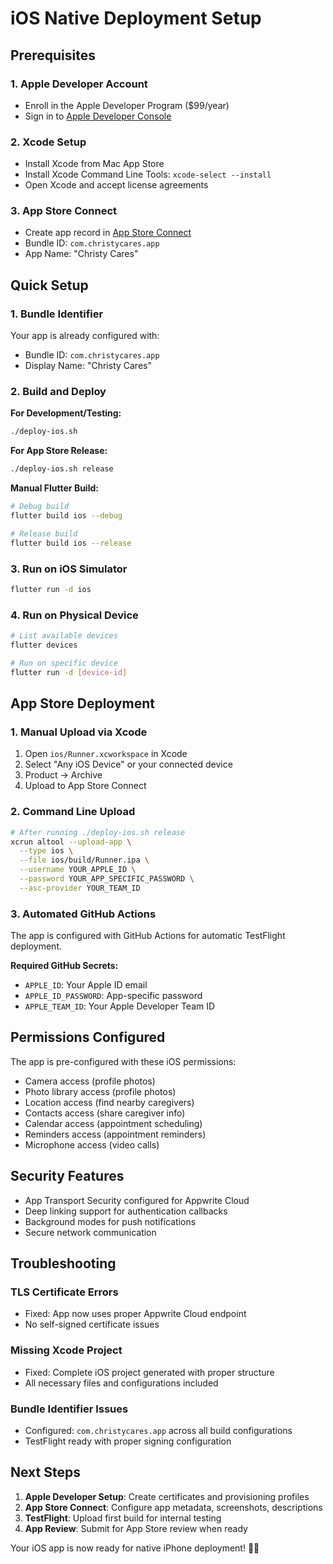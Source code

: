 # iOS Native Deployment Setup

## Prerequisites

### 1. Apple Developer Account
- Enroll in the Apple Developer Program ($99/year)
- Sign in to [Apple Developer Console](https://developer.apple.com/)

### 2. Xcode Setup
- Install Xcode from Mac App Store
- Install Xcode Command Line Tools: `xcode-select --install`
- Open Xcode and accept license agreements

### 3. App Store Connect
- Create app record in [App Store Connect](https://appstoreconnect.apple.com/)
- Bundle ID: `com.christycares.app`
- App Name: "Christy Cares"

## Quick Setup

### 1. Bundle Identifier
Your app is already configured with:
- Bundle ID: `com.christycares.app`
- Display Name: "Christy Cares"

### 2. Build and Deploy

**For Development/Testing:**
```bash
./deploy-ios.sh
```

**For App Store Release:**
```bash
./deploy-ios.sh release
```

**Manual Flutter Build:**
```bash
# Debug build
flutter build ios --debug

# Release build
flutter build ios --release
```

### 3. Run on iOS Simulator
```bash
flutter run -d ios
```

### 4. Run on Physical Device
```bash
# List available devices
flutter devices

# Run on specific device
flutter run -d [device-id]
```

## App Store Deployment

### 1. Manual Upload via Xcode
1. Open `ios/Runner.xcworkspace` in Xcode
2. Select "Any iOS Device" or your connected device
3. Product → Archive
4. Upload to App Store Connect

### 2. Command Line Upload
```bash
# After running ./deploy-ios.sh release
xcrun altool --upload-app \
  --type ios \
  --file ios/build/Runner.ipa \
  --username YOUR_APPLE_ID \
  --password YOUR_APP_SPECIFIC_PASSWORD \
  --asc-provider YOUR_TEAM_ID
```

### 3. Automated GitHub Actions
The app is configured with GitHub Actions for automatic TestFlight deployment.

**Required GitHub Secrets:**
- `APPLE_ID`: Your Apple ID email
- `APPLE_ID_PASSWORD`: App-specific password
- `APPLE_TEAM_ID`: Your Apple Developer Team ID

## Permissions Configured

The app is pre-configured with these iOS permissions:
- Camera access (profile photos)
- Photo library access (profile photos)
- Location access (find nearby caregivers)
- Contacts access (share caregiver info)
- Calendar access (appointment scheduling)
- Reminders access (appointment reminders)
- Microphone access (video calls)

## Security Features

- App Transport Security configured for Appwrite Cloud
- Deep linking support for authentication callbacks
- Background modes for push notifications
- Secure network communication

## Troubleshooting

### TLS Certificate Errors
- Fixed: App now uses proper Appwrite Cloud endpoint
- No self-signed certificate issues

### Missing Xcode Project
- Fixed: Complete iOS project generated with proper structure
- All necessary files and configurations included

### Bundle Identifier Issues
- Configured: `com.christycares.app` across all build configurations
- TestFlight ready with proper signing configuration

## Next Steps

1. **Apple Developer Setup**: Create certificates and provisioning profiles
2. **App Store Connect**: Configure app metadata, screenshots, descriptions
3. **TestFlight**: Upload first build for internal testing
4. **App Review**: Submit for App Store review when ready

Your iOS app is now ready for native iPhone deployment! 🚀📱